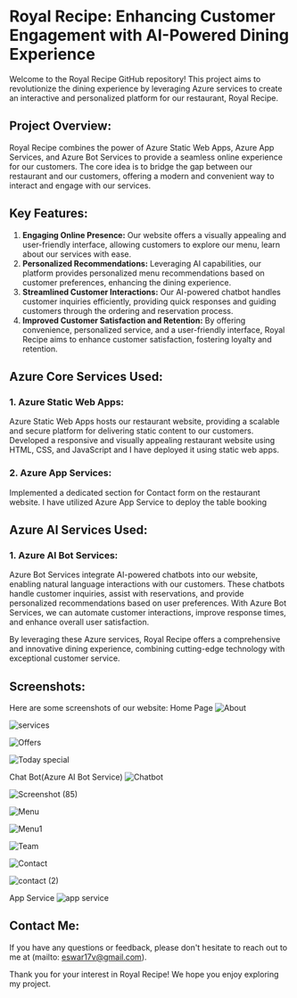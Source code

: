 # Royal Recipe: Enhancing Customer Engagement with AI-Powered Dining Experience

Welcome to the Royal Recipe GitHub repository! This project aims to revolutionize the dining experience by leveraging Azure services to create an interactive and personalized platform for our restaurant, Royal Recipe.

## Project Overview:
Royal Recipe combines the power of Azure Static Web Apps, Azure App Services, and Azure Bot Services to provide a seamless online experience for our customers. The core idea is to bridge the gap between our restaurant and our customers, offering a modern and convenient way to interact and engage with our services.

## Key Features:
1. **Engaging Online Presence:** Our website offers a visually appealing and user-friendly interface, allowing customers to explore our menu, learn about our services with ease.
2. **Personalized Recommendations:** Leveraging AI capabilities, our platform provides personalized menu recommendations based on customer preferences, enhancing the dining experience.
3. **Streamlined Customer Interactions:** Our AI-powered chatbot handles customer inquiries efficiently, providing quick responses and guiding customers through the ordering and reservation process.
4. **Improved Customer Satisfaction and Retention:** By offering convenience, personalized service, and a user-friendly interface, Royal Recipe aims to enhance customer satisfaction, fostering loyalty and retention.

## Azure Core Services Used:

### 1. Azure Static Web Apps:
Azure Static Web Apps hosts our restaurant website, providing a scalable and secure platform for delivering static content to our customers. Developed a responsive and visually appealing restaurant website using HTML, CSS, and JavaScript and I have deployed it using static web apps.

### 2. Azure App Services:
Implemented a dedicated section for Contact form on the restaurant website. I have utilized Azure App Service to deploy the table booking

## Azure AI Services Used:

### 1. Azure AI Bot Services:
Azure Bot Services integrate AI-powered chatbots into our website, enabling natural language interactions with our customers. These chatbots handle customer inquiries, assist with reservations, and provide personalized recommendations based on user preferences. With Azure Bot Services, we can automate customer interactions, improve response times, and enhance overall user satisfaction.

By leveraging these Azure services, Royal Recipe offers a comprehensive and innovative dining experience, combining cutting-edge technology with exceptional customer service.

## Screenshots:
Here are some screenshots of our website:
Home Page
![About](https://github.com/eswar17v/FRT/assets/120295896/99cfa7ac-580f-4edb-8532-cf4019638b4d)

![services](https://github.com/eswar17v/FRT/assets/120295896/e46c94ec-4179-4eee-b73f-5e0541dad935)

![Offers](https://github.com/eswar17v/FRT/assets/120295896/83a44802-7876-411b-8222-e67356f307e6)

![Today special](https://github.com/eswar17v/FRT/assets/120295896/9aba8d0a-20ef-48ba-9114-a965f601e7dc)

Chat Bot(Azure AI Bot Service)
![Chatbot](https://github.com/eswar17v/FRT/assets/120295896/5732c2b0-1654-40d2-be4f-d91f7d670ec5) 

![Screenshot (85)](https://github.com/eswar17v/FRT/assets/120295896/6a500b8a-6636-4273-8030-46c3bfc817f8)

![Menu](https://github.com/eswar17v/FRT/assets/120295896/bea798f9-ee9a-47d2-bfea-2b5064b2c711)

![Menu1](https://github.com/eswar17v/FRT/assets/120295896/660ccf8c-91b4-4b37-9475-2cb5dfc5d588)

![Team](https://github.com/eswar17v/FRT/assets/120295896/7a16db00-306e-4ffe-bff0-72ddf287de91)

![Contact](https://github.com/eswar17v/FRT/assets/120295896/fc865d44-e40b-4682-a8ff-1c3a0bf278c7)

![contact (2)](https://github.com/eswar17v/FRT/assets/120295896/a3b89fb1-1d2e-44b9-91ff-2184abd55a44)

App Service
![app service](https://github.com/eswar17v/FRT/assets/120295896/0acabf83-88f3-4b1a-9c48-e4a379e289b1)


## Contact Me:
If you have any questions or feedback, please don't hesitate to reach out to me at (mailto: eswar17v@gmail.com).

Thank you for your interest in Royal Recipe! We hope you enjoy exploring my project.
